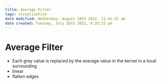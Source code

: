 ```yaml
---
title: Average Filter
tags: visualization
date modified: Wednesday, August 10th 2022, 11:41:32 am
date created: Tuesday, July 26th 2022, 8:33:15 pm
---
```


# Average Filter
- Each grey value is replaced by the average value in the kernel in a local surrounding
- linear
- flatten edges


